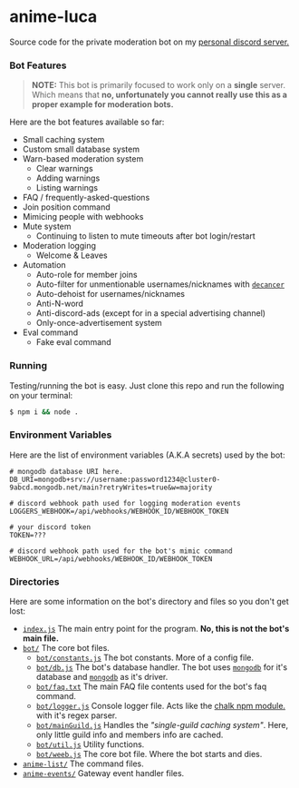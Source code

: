 # anime-luca
Source code for the private moderation bot on my [personal discord server.](https://discord.gg/CQTSjVea8e)

### Bot Features
> **NOTE:**
> This bot is primarily focused to work only on a __single__ server. Which means that **no, unfortunately you cannot really use this as a proper example for moderation bots.**

Here are the bot features available so far:
- Small caching system
- Custom small database system
- Warn-based moderation system
	- Clear warnings
	- Adding warnings
	- Listing warnings
- FAQ / frequently-asked-questions
- Join position command
- Mimicing people with webhooks
- Mute system
	- Continuing to listen to mute timeouts after bot login/restart
- Moderation logging
	- Welcome & Leaves
- Automation
	- Auto-role for member joins
	- Auto-filter for unmentionable usernames/nicknames with [`decancer`](https://npm.im/decancer)
	- Auto-dehoist for usernames/nicknames
	- Anti-N-word
	- Anti-discord-ads (except for in a special advertising channel)
	- Only-once-advertisement system
- Eval command
	- Fake eval command

### Running
Testing/running the bot is easy. Just clone this repo and run the following on your terminal:
```bash
$ npm i && node .
```

### Environment Variables
Here are the list of environment variables (A.K.A secrets) used by the bot:
```
# mongodb database URI here.
DB_URI=mongodb+srv://username:password1234@cluster0-9abcd.mongodb.net/main?retryWrites=true&w=majority

# discord webhook path used for logging moderation events
LOGGERS_WEBHOOK=/api/webhooks/WEBHOOK_ID/WEBHOOK_TOKEN

# your discord token
TOKEN=???

# discord webhook path used for the bot's mimic command
WEBHOOK_URL=/api/webhooks/WEBHOOK_ID/WEBHOOK_TOKEN
```

### Directories
Here are some information on the bot's directory and files so you don't get lost:
- [`index.js`](https://github.com/vierofernando/anime-luca/blob/main/index.js) The main entry point for the program. **No, this is not the bot's main file.**
- [`bot/`](https://github.com/vierofernando/anime-luca/tree/main/bot) The core bot files.
	- [`bot/constants.js`](https://github.com/vierofernando/anime-luca/blob/main/bot/constants.js) The bot constants. More of a config file.
	- [`bot/db.js`](https://github.com/vierofernando/anime-luca/blob/main/bot/db.js) The bot's database handler. The bot uses [`mongodb`](https://mongodb.com/) for it's database and [`mongodb`](https://npm.im/mongodb) as it's driver.
	- [`bot/faq.txt`](https://github.com/vierofernando/anime-luca/blob/main/bot/faq.txt) The main FAQ file contents used for the bot's faq command.
	- [`bot/logger.js`](https://github.com/vierofernando/anime-luca/blob/main/bot/logger.js) Console logger file. Acts like the [chalk npm module.](https://npm.im/chalk) with it's regex parser.
	- [`bot/mainGuild.js`](https://github.com/vierofernando/anime-luca/blob/main/bot/mainGuild.js) Handles the *"single-guild caching system"*. Here, only little guild info and members info are cached.
	- [`bot/util.js`](https://github.com/vierofernando/anime-luca/blob/main/bot/util.js) Utility functions.
	- [`bot/weeb.js`](https://github.com/vierofernando/anime-luca/blob/main/bot/weeb.js) The core bot file. Where the bot starts and dies.
- [`anime-list/`](https://github.com/vierofernando/anime-luca/tree/main/anime-list) The command files.
- [`anime-events/`](https://github.com/vierofernando/anime-luca/tree/main/anime-list) Gateway event handler files.
